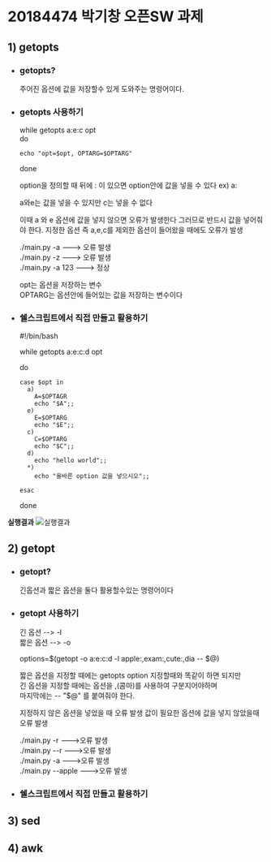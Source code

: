# 20184474 박기창 오픈SW 과제 
## 1) getopts

* ### getopts?

  주어진 옵션에 값을 저장할수 있게 도와주는 명령어이다.
  
* ### getopts 사용하기
  
  while getopts a:e:c opt \
  do
  
      echo "opt=$opt, OPTARG=$OPTARG"
  done
  
  option을 정의할 때 뒤에 : 이 있으면 option안에 값을 넣을 수 있다 ex) a:
  
  a와e는 값을 넣을 수 있지만 c는 넣을 수 없다
      
  이때 a 와 e 옵션에 값을 넣지 않으면 오류가 발생한다 그러므로 반드시 값을 넣어줘야 한다. 
       지정한 옵션 즉 a,e,c를 제외한 옵션이 들어왔을 때에도 오류가 발생
  
  ./main.py -a       ---> 오류 발생\
  ./main.py -z       ---> 오류 발생\
  ./main.py -a 123   ---> 정상
      
  opt는 옵션을 저장하는 변수\
  OPTARG는 옵션안에 들어있는 값을 저장하는 변수이다
      
  
* ### 쉘스크립트에서 직접 만들고 활용하기
  
  #!/bin/bash 

  while getopts a:e:c:d opt 
  
  do 
       
      case $opt in     
        a)
          A=$OPTAGR
          echo "$A";;
        e)
          E=$OPTARG
          echo "$E";;
        c)
          C=$OPTARG
          echo "$C";;
        d)
          echo "hello world";;
        *)
          echo "올바른 option 값을 넣으시오";;
     
      esac   
      
   done
 
 **실행결과**
 ![실행결과](https://user-images.githubusercontent.com/93646339/142413567-49b3b6b0-3a58-461b-ac7a-9cd9d7e54050.PNG)

      
## 2) getopt

* ### getopt?
  긴옵션과 짧은 옵션을 둘다 활용할수있는 명령어이다
  
  
* ### getopt 사용하기  
  긴 옵션 --> -l\
  짧은 옵션 --> -o
  
  options=$(getopt -o a:e:c:d -l apple:,exam:,cute:,dia -- $@)
  
  
  짧은 옵션을 지정할 때에는 getopts option 지정할때와 똑같이 하면 되지만 \
  긴 옵션을 지정할 때에는 옵션을 ,(콤마)를 사용하여 구분지어야하며\
  마지막에는 -- "$@" 를 붙여줘야 한다.
  
  지정하지 않은 옵션을 넣었을 때 오류 발생
  값이 필요한 옵션에 값을 넣지 않았을때 오류 발생
  
  ./main.py -r       --->오류 발생\
  ./main.py --r      --->오류 발생\
  ./main.py -a       --->오류 발생\
  ./main.py --apple  --->오류 발생
  
  
  
  
* ### 쉘스크립트에서 직접 만들고 활용하기  
  


## 3) sed

## 4) awk
